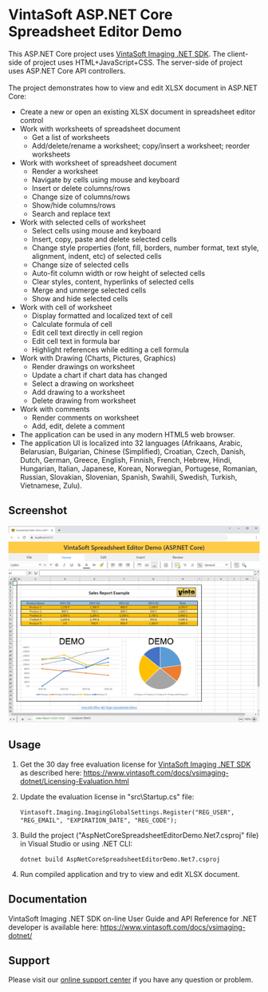 # VintaSoft ASP.NET Core Spreadsheet Editor Demo

This ASP.NET Core project uses <a href="https://www.vintasoft.com/vsimaging-dotnet-index.html">VintaSoft Imaging .NET SDK</a>.
The client-side of project uses HTML+JavaScript+CSS. The server-side of project uses ASP.NET Core API controllers.<br />
<br />
The project demonstrates how to view and edit XLSX document in ASP.NET Core:
* Create a new or open an existing XLSX document in spreadsheet editor control
* Work with worksheets of spreadsheet document
  * Get a list of worksheets
  * Add/delete/rename a worksheet; copy/insert a worksheet; reorder worksheets
* Work with worksheet of spreadsheet document
  * Render a worksheet
  * Navigate by cells using mouse and keyboard
  * Insert or delete columns/rows
  * Change size of columns/rows
  * Show/hide columns/rows
  * Search and replace text
* Work with selected cells of worksheet
  * Select cells using mouse and keyboard
  * Insert, copy, paste and delete selected cells
  * Change style properties (font, fill, borders, number format, text style, alignment, indent, etc) of selected cells
  * Change size of selected cells
  * Auto-fit column width or row height of selected cells
  * Clear styles, content, hyperlinks of selected cells
  * Merge and unmerge selected cells
  * Show and hide selected cells
* Work with cell of worksheet
  * Display formatted and localized text of cell
  * Calculate formula of cell
  * Edit cell text directly in cell region
  * Edit cell text in formula bar
  * Highlight references while editing a cell formula
* Work with Drawing (Charts, Pictures, Graphics)
  * Render drawings on worksheet
  * Update a chart if chart data has changed
  * Select a drawing on worksheet
  * Add drawing to a worksheet
  * Delete drawing from worksheet
* Work with comments
  * Render comments on worksheet
  * Add, edit, delete a comment
* The application can be used in any modern HTML5 web browser.
* The application UI is localized into 32 languages (Afrikaans, Arabic, Belarusian, Bulgarian, Chinese (Simplified), Croatian, Czech, Danish, Dutch, German, Greece, English, Finnish, French, Hebrew, Hindi, Hungarian, Italian, Japanese, Korean, Norwegian, Portugese, Romanian, Russian, Slovakian, Slovenian, Spanish, Swahili, Swedish, Turkish, Vietnamese, Zulu).


## Screenshot
<img src="vintasoft-aspnet.core-spreadsheet-editor-demo.png" alt="VintaSoft Spreadsheet Editor Demo for ASP.NET Core">


## Usage
1. Get the 30 day free evaluation license for <a href="https://www.vintasoft.com/vsimaging-dotnet-index.html" target="_blank">VintaSoft Imaging .NET SDK</a> as described here: <a href="https://www.vintasoft.com/docs/vsimaging-dotnet/Licensing-Evaluation.html" target="_blank">https://www.vintasoft.com/docs/vsimaging-dotnet/Licensing-Evaluation.html</a>

2. Update the evaluation license in "src\Startup.cs" file:
   ```
   Vintasoft.Imaging.ImagingGlobalSettings.Register("REG_USER", "REG_EMAIL", "EXPIRATION_DATE", "REG_CODE");
   ```

3. Build the project ("AspNetCoreSpreadsheetEditorDemo.Net7.csproj" file) in Visual Studio or using .NET CLI:
   ```
   dotnet build AspNetCoreSpreadsheetEditorDemo.Net7.csproj
   ```

4. Run compiled application and try to view and edit XLSX document.


## Documentation
VintaSoft Imaging .NET SDK on-line User Guide and API Reference for .NET developer is available here: https://www.vintasoft.com/docs/vsimaging-dotnet/


## Support
Please visit our <a href="https://myaccount.vintasoft.com/">online support center</a> if you have any question or problem.
